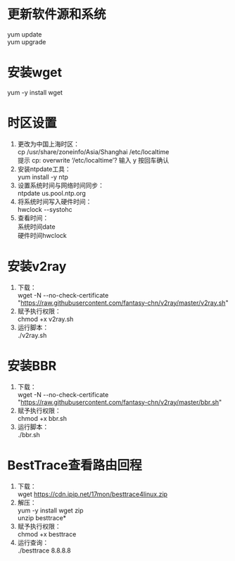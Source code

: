# 更新软件源和系统
yum update  
yum upgrade
# 安装wget
yum -y install wget
# 时区设置
1. 更改为中国上海时区：  
 cp /usr/share/zoneinfo/Asia/Shanghai /etc/localtime  
  提示 cp: overwrite ‘/etc/localtime’?  输入 y 按回车确认  
2. 安装ntpdate工具：  
 yum install -y ntp  
3. 设置系统时间与网络时间同步：  
 ntpdate us.pool.ntp.org  
4. 将系统时间写入硬件时间：  
 hwclock --systohc  
5. 查看时间：  
 系统时间date  
 硬件时间hwclock
# 安装v2ray
1. 下载：  
 wget -N --no-check-certificate "https://raw.githubusercontent.com/fantasy-chn/v2ray/master/v2ray.sh"  
2. 赋予执行权限：  
 chmod +x v2ray.sh  
3. 运行脚本：  
 ./v2ray.sh  
# 安装BBR
1. 下载：  
 wget -N --no-check-certificate "https://raw.githubusercontent.com/fantasy-chn/v2ray/master/bbr.sh"  
2. 赋予执行权限：  
 chmod +x bbr.sh  
3. 运行脚本：  
 ./bbr.sh  
# BestTrace查看路由回程
1. 下载：  
 wget https://cdn.ipip.net/17mon/besttrace4linux.zip  
2. 解压：  
 yum -y install wget zip  
 unzip besttrace*  
3. 赋予执行权限：  
 chmod +x besttrace  
4. 运行查询：  
 ./besttrace 8.8.8.8
